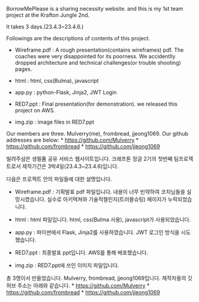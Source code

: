 BorrowMePlease is a sharing necessity website.
and this is my 1st team project at the Krafton Jungle 2nd.

It takes 3 days.(23.4.3~23.4.6.)

Followings are the descriptions of contents of this project.

- Wireframe.pdf : A rough presentation(contains wireframes) pdf. The coaches were very disappointed for its poorness. We accidentlly dropped architecture and technical challenges(or trouble shooting) pages. 

- html : html, css(Bulma), javascript
- app.py : python-Flask, Jinja2, JWT Login

- RED7.ppt : Final presentation(for demonstration). we released this project on AWS.
- img.zip : image files in RED7.ppt

Our members are three. Mulverry(me), frombread, jjeong1069.
Our github addresses are below:
	* https://github.com/Mulverry
	* https://github.com/frombread
	* https://github.com/jjeong1069


빌려주삼은 생필품 공유 서비스 웹사이트입니다.
크래프톤 정글 2기의 첫번째 팀프로젝트로서 제작기간은 3박4일(23.4.3~23.4.6)입니다.

다음은 프로젝트 안의 파일들에 대한 설명입니다.
- Wireframe.pdf : 기획발표 pdf 파일입니다. 내용이 너무 빈약하여 코치님들을 실망시켰습니다. 실수로 아키텍쳐와 기술적챌린지(트러블슈팅) 페이지가 누락되었습니다.

- html : html 파일입니다. html, css(Bulma 사용), javascript가 사용되었습니다.
- app.py : 파이썬에서 Flask, Jinja2를 사용하였습니다. JWT 로그인 방식을 시도했습니다.

- RED7.ppt : 최종발표 ppt입니다. AWS를 통해 배포했습니다.
- img.zip : RED7.ppt에 쓰인 이미지 파일입니다.

총 3명이서 만들었습니다. Mulverry, frombread, jjeong1069입니다.
제작자들의 깃허브 주소는 아래와 같습니다.
	* https://github.com/Mulverry
	* https://github.com/frombread
	* https://github.com/jjeong1069
